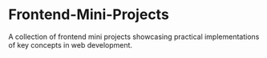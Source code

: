 # Frontend-Mini-Projects
A collection of frontend mini projects showcasing practical implementations of key concepts in web development.
